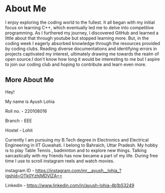 # About Me
 I enjoy exploring the coding world to the fullest. It all began with my initial focus on learning C++, which eventually led me to delve into competitive programming. As I furthered my journey, I discovered GitHub and learned a little about that through youtube but stopped learning more. But, in the coding week I eagerly absorbed knowledge through the resources provided by coding clubs. Reading diverse documentations and identifying errors in projects captivated my interest, ultimately drawing me towards the realm of open source.I don't know how long it would be interesting to me but  I aspire to join our coding club and hoping to contribute and learn even more.

## More About Me
Hey!

My name is Ayush Lohia

Roll no. - 220108016

Branch - EEE

Hostel - Lohit

Currently I am pursuing my B.Tech degree in Electronics and Electrical Engineering in IIT Guwahati.
I belong to Bahraich, Uttar Pradesh. 
My hobby is to play Table Tennis , badminton and to explore new things. 
Talking sarcastically with my friends has now became a part of my life.
During free time I use to scroll instagram reels and watch movies. 

instagram ID -  https://instagram.com/mr__ayush__lohia_?igshid=OTk0YzhjMDVlZA==

Linkedin - https://www.linkedin.com/in/ayush-lohia-4b1b53249



